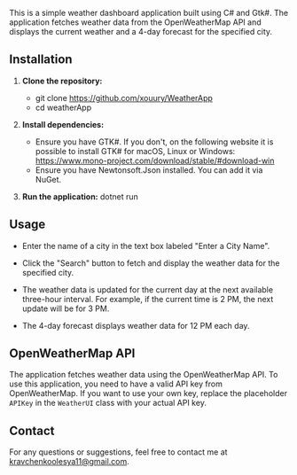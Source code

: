 This is a simple weather dashboard application built using C# and Gtk#. 
The application fetches weather data from the OpenWeatherMap API and displays the current weather and a 4-day forecast for the specified city.

## Installation

1. **Clone the repository:** <br>
    - git clone https://github.com/xouury/WeatherApp <br>
    - cd weatherApp

2. **Install dependencies:** <br>
    - Ensure you have GTK#. If you don't, on the following website it is possible to install GTK# for macOS, Linux or Windows: https://www.mono-project.com/download/stable/#download-win <br>
    - Ensure you have Newtonsoft.Json installed. You can add it via NuGet. 

3. **Run the application:**
    dotnet run

## Usage
   - Enter the name of a city in the text box labeled "Enter a City Name".
   - Click the "Search" button to fetch and display the weather data for the specified city.

   - The weather data is updated for the current day at the next available three-hour interval. For example, if the current time is 2 PM, the next update will be for 3 PM.
   - The 4-day forecast displays weather data for 12 PM each day.
     
## OpenWeatherMap API

The application fetches weather data using the OpenWeatherMap API. To use this application, you need to have a valid API key from OpenWeatherMap. If you want to use your own key, replace the placeholder `APIKey` in the `WeatherUI` class with your actual API key.

## Contact

For any questions or suggestions, feel free to contact me at kravchenkoolesya11@gmail.com.
